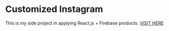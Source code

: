 # Customized Instagram

This is my side project in applying React.js + Firebase products.
[VISIT HERE](https://instagram-custom.web.app/)
